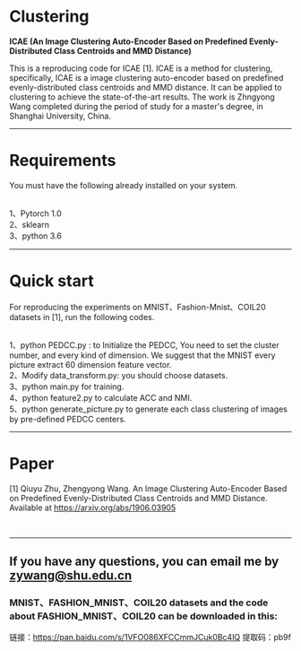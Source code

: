 # Clustering <br>
**ICAE (An Image Clustering Auto-Encoder Based on Predefined Evenly-Distributed Class Centroids and MMD Distance)**

This is a reproducing code for ICAE [1]. ICAE is a method for clustering, specifically, ICAE is a image clustering auto-encoder based on predefined evenly-distributed class centroids and MMD distance. It can be applied to clustering to achieve the state-of-the-art results. The work is Zhngyong Wang completed during the period of study for a master's degree, in Shanghai University, China.

***

# Requirements <br>
You must have the following already installed on your system. <br><br>

1、Pytorch 1.0 <br>
2、sklearn <br>
3、python 3.6 <br>

***

# Quick start <br>
For reproducing the experiments on MNIST、Fashion-Mnist、COIL20 datasets in [1], run the following codes. <br><br>

1、python PEDCC.py : to Initialize the PEDCC, You need to set the cluster number, and every kind of dimension. We suggest that the MNIST every picture extract 60 dimension feature vector. <br>
2、Modify data_transform.py: you should choose datasets. <br>
3、python main.py for training. <br>
4、python feature2.py to calculate ACC and NMI. <br>
5、python generate_picture.py to generate each class clustering of images by pre-defined PEDCC centers. <br>

***

# Paper <br>

[1] Qiuyu Zhu, Zhengyong Wang. An Image Clustering Auto-Encoder Based on Predefined Evenly-Distributed Class Centroids and MMD Distance. Available at https://arxiv.org/abs/1906.03905

<br>

***

## If you have any questions, you can email me by zywang@shu.edu.cn

### MNIST、FASHION_MNIST、COIL20 datasets and the code about FASHION_MNIST、COIL20 can be downloaded in this:
链接：https://pan.baidu.com/s/1VFO086XFCCmmJCuk0Bc4lQ 
提取码：pb9f 
